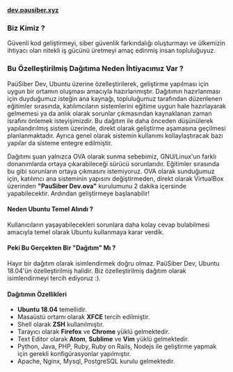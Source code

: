 [**dev.pausiber.xyz**](https://dev.pausiber.xyz)

### Biz Kimiz ?

Güvenli kod geliştirmeyi, siber güvenlik farkındalığı oluşturmayı ve ülkemizin ihtiyacı olan nitekli iş gücünü üretmeyi amaç edinmiş insan topluluğuyuz.

### Bu Özelleştirilmiş Dağıtıma Neden İhtiyacımız Var ?

PaüSiber Dev, Ubuntu üzerine özelleştirilerek, geliştirme yapılması için uygun bir ortamın oluşması amacıyla hazırlanmıştır. Dağıtımın hazırlanması için duyduğumuz isteğin ana kaynağı, topluluğumuz tarafından düzenlenen eğitimler sırasında, katılımcıların sistemlerini eğitime uygun hale hazırlayarak gelmemesi ya da anlık olarak sorunlar çıkmasından kaynaklanan zaman israfını önlemek isteyişimizdir. Bu dağıtım ile daha önceden düşünülerek yapılandırılmış sistem üzerinde, direkt olarak geliştirme aşamasına geçilmesi planlanmaktadır. Ayrıca genel olarak sistemin kullanımı kollaylaştıracak bazı yapılar da sisteme entegre edilmiştir.

Dağıtımı şuan yalnızca OVA olarak sunma sebebimiz, GNU/Linux'un farklı donanımlarda ortaya çıkarabileceği sürücü sorunlarıdır. Eğitimler sırasında bu gibi sorunların ortaya çıkmasını istemiyoruz. OVA olarak sunduğumuz için, katılımcı ana sisteminin yapısını değiştirmeden, direkt olarak VirtualBox üzerinden **"PauSiber Dev.ova"** kurulumunu 2 dakika içersinde yapabilecektir. Ardından geliştirmeye başlanabilir!

#### Neden Ubuntu Temel Alındı ?

Kullanıcıların yaşayabilecekleri sorunlara daha kolay cevap bulabilmesi amacıyla temel olarak Ubuntu kullanmaya karar verdik. 

#### Peki Bu Gerçekten Bir "Dağıtım" Mı ?

Hayır bir dağıtım olarak isimlendirmek doğru olmaz. PaüSiber Dev, Ubuntu 18.04'ün özelleştirilmiş halidir. Biz özelleştirilmiş dağıtım olarak isimlendirmeyi tercih ediyoruz :).

#### Dağıtımın Özellikleri

- **Ubuntu 18.04** temellidir.
- Masaüstü ortamı olarak **XFCE** tercih edilmiştir.
- Shell olarak **ZSH** kullanılmıştır.
- Tarayıcı olarak **Firefox** ve **Chrome** yüklü gelmektedir.
- Text Editor olarak **Atom**, **Sublime** ve **Vim** yüklü gelmektedir.
- Python, Java, PHP, Ruby, Ruby on Rails, Nodejs ile geliştirme yapmak için gerekli konfigürasyonlar yapılmıştır.
- Apache, Nginx, Mysql, PostgreSQL kurulu gelmektedir.
